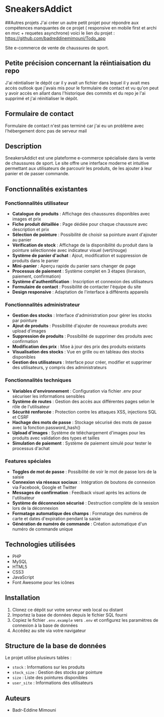 # SneakersAddict

##Autres projets
J'ai créer un autre petit projet pour répondre aux compétences manquantes de ce projet ( responsive en mobile first et archi en mvc + requetes asynchrone) voici le lien du projet : https://github.com/badreddinemimouni/Todo_app 

Site e-commerce de vente de chaussures de sport.

## Petite précision concernant la réintiaisation du repo

J'ai réintialiser le dépôt car il y avait un fichier dans lequel il y avait mes accès outlook que j'avais mis pour le formulaire de contact et vu qu'on peut y avoir accès en allant dans l'historique des commits et du repo je l'ai supprimé et j'ai réinitialiser le dépôt.

## Formulaire de contact

Formulaire de contact n'est pas terminé car j'ai eu un problème avec l'hébergement donc pas de serveur mail

## Description

SneakersAddict est une plateforme e-commerce spécialisée dans la vente de chaussures de sport. Le site offre une interface moderne et intuitive permettant aux utilisateurs de parcourir les produits, de les ajouter à leur panier et de passer commande.

## Fonctionnalités existantes

### Fonctionnalités utilisateur

-   **Catalogue de produits** : Affichage des chaussures disponibles avec images et prix
-   **Fiche produit détaillée** : Page dédiée pour chaque chaussure avec description et prix
-   **Sélection de pointure** : Possibilité de choisir sa pointure avant d'ajouter au panier
-   **Vérification de stock** : Affichage de la disponibilité du produit dans la pointure sélectionnée avec indicateur visuel (vert/rouge)
-   **Système de panier d'achat** : Ajout, modification et suppression de produits dans le panier
-   **Mini-panier** : Aperçu rapide du panier sans changer de page
-   **Processus de paiement** : Système complet en 3 étapes (livraison, paiement, confirmation)
-   **Système d'authentification** : Inscription et connexion des utilisateurs
-   **Formulaire de contact** : Possibilité de contacter l'équipe du site
-   **Design responsive** : Adaptation de l'interface à différents appareils

### Fonctionnalités administrateur

-   **Gestion des stocks** : Interface d'administration pour gérer les stocks par pointure
-   **Ajout de produits** : Possibilité d'ajouter de nouveaux produits avec upload d'images
-   **Suppression de produits** : Possibilité de supprimer des produits avec confirmation
-   **Modification des prix** : Mise à jour des prix des produits existants
-   **Visualisation des stocks** : Vue en grille ou en tableau des stocks disponibles
-   **Gestion des utilisateurs** : Interface pour créer, modifier et supprimer des utilisateurs, y compris des administrateurs

### Fonctionnalités techniques

-   **Variables d'environnement** : Configuration via fichier .env pour sécuriser les informations sensibles
-   **Système de routes** : Gestion des accès aux différentes pages selon le rôle de l'utilisateur
-   **Sécurité renforcée** : Protection contre les attaques XSS, injections SQL et CSRF
-   **Hachage des mots de passe** : Stockage sécurisé des mots de passe avec la fonction password_hash()
-   **Upload d'images** : Système de téléchargement d'images pour les produits avec validation des types et tailles
-   **Simulation de paiement** : Système de paiement simulé pour tester le processus d'achat

### Features spéciales

-   **Toggles de mot de passe** : Possibilité de voir le mot de passe lors de la saisie
-   **Connexion via réseaux sociaux** : Intégration de boutons de connexion via Facebook, Google et Twitter
-   **Messages de confirmation** : Feedback visuel après les actions de l'utilisateur
-   **Système de déconnexion sécurisé** : Destruction complète de la session lors de la déconnexion
-   **Formatage automatique des champs** : Formatage des numéros de carte et dates d'expiration pendant la saisie
-   **Génération de numéro de commande** : Création automatique d'un numéro de commande unique

## Technologies utilisées

-   PHP
-   MySQL
-   HTML5
-   CSS3
-   JavaScript
-   Font Awesome pour les icônes

## Installation

1. Clonez ce dépôt sur votre serveur web local ou distant
2. Importez la base de données depuis le fichier SQL fourni
3. Copiez le fichier `.env.example` vers `.env` et configurez les paramètres de connexion à la base de données
4. Accédez au site via votre navigateur

## Structure de la base de données

Le projet utilise plusieurs tables :

-   `stock` : Informations sur les produits
-   `stock_size` : Gestion des stocks par pointure
-   `size` : Liste des pointures disponibles
-   `user_site` : Informations des utilisateurs

## Auteurs

-   Badr-Eddine Mimouni

